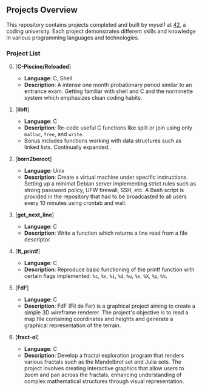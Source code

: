 

## Projects Overview

This repository contains projects completed and built by myself at [42](https://www.42.fr/), a coding university. Each project demonstrates different skills and knowledge in various programming languages and technologies.

### Project List
0. [**C-Piscine/Reloaded**]
    - **Language**: C, Shell
    - **Description**:  A intense one month probationary period similar to an entrance exam. 
                        Getting familiar with shell and C and the norminette system which emphasizes clean coding habits.

1. [**libft**]
    - **Language**: C
    - **Description**: Re-code useful C functions like split or join using only `malloc`, `free`, and `write`.
    - Bonus includes functions working with data structures such as linked lists. Continually expanded..
2. [**born2beroot**]
    - **Language**: Unix
    - **Description**: Create a virtual machine under specific instructions. Setting up a minimal Debian server implementing strict rules such as strong password policy, UFW firewall, SSH, etc. A Bash script is provided in the repository that had to be broadcasted to all users every 10 minutes using crontab and wall.

3. [**get_next_line**]
    - **Language**: C
    - **Description**: Write a function which returns a line read from a file descriptor.

4. [**ft_printf**]
    - **Language**: C
    - **Description**: Reproduce basic functioning of the printf function with certain flags implemented: `%c`, `%s`, `%i`, `%d`, `%u`, `%x`, `%X`, `%p`, `%%`.


5. [**FdF**]
    - **Language**: C
    - **Description**: FdF (Fil de Fer) is a graphical project aiming to create a simple 3D wireframe renderer. The project's objective is to read a map file containing coordinates and heights and generate a graphical representation of the terrain.

6. [**fract-ol**]
    - **Language**: C
    - **Description**: Develop a fractal exploration program that renders various fractals such as the Mandelbrot set and Julia sets. The project involves creating interactive graphics that allow users to zoom and pan across the fractals, enhancing understanding of complex mathematical structures through visual representation.
